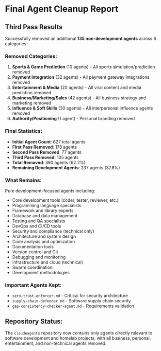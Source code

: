 # Final Agent Cleanup Report

## Third Pass Results

Successfully removed an additional **135 non-development agents** across 6 categories:

### Removed Categories:
1. **Sports & Game Prediction** (10 agents) - All sports simulation/prediction removed
2. **Payment Integration** (32 agents) - All payment gateway integrations removed  
3. **Entertainment & Media** (20 agents) - All viral content and media prediction removed
4. **Business/Marketing/Sales** (42 agents) - All business strategy and marketing removed
5. **Influence & Soft Skills** (30 agents) - All interpersonal influence agents removed
6. **Authority/Positioning** (1 agent) - Personal branding removed

### Final Statistics:
- **Initial Agent Count**: 627 total agents
- **First Pass Removed**: 178 agents
- **Second Pass Removed**: 77 agents
- **Third Pass Removed**: 135 agents
- **Total Removed**: 390 agents (62.2%)
- **Remaining Development Agents**: 237 agents (37.8%)

### What Remains:
Pure development-focused agents including:
- Core development tools (coder, tester, reviewer, etc.)
- Programming language specialists
- Framework and library experts
- Database and data management
- Testing and QA specialists
- DevOps and CI/CD tools
- Security and compliance (technical only)
- Architecture and system design
- Code analysis and optimization
- Documentation tools
- Version control and Git
- Debugging and monitoring
- Infrastructure and cloud (technical)
- Swarm coordination
- Development methodologies

### Important Agents Kept:
- `zero-trust-enforcer.md` - Critical for security architecture
- `supply-chain-defender.md` - Software supply chain security
- `gap-consistency-checker-agent.md` - Requirements validation

## Repository Status:
The `claudeagents` repository now contains only agents directly relevant to software development and homelab projects, with all business, personal, entertainment, and non-technical agents removed.